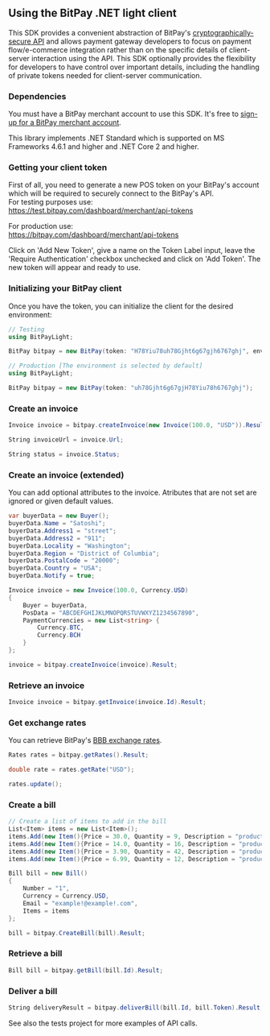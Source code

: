 ## Using the BitPay .NET light client

This SDK provides a convenient abstraction of BitPay's [cryptographically-secure API](https://bitpay.com/api) and allows payment gateway developers to focus on payment flow/e-commerce integration rather than on the specific details of client-server interaction using the API.  This SDK optionally provides the flexibility for developers to have control over important details, including the handling of private tokens needed for client-server communication.

### Dependencies

You must have a BitPay merchant account to use this SDK.  It's free to [sign-up for a BitPay merchant account](https://bitpay.com/start).

This library implements .NET Standard which is supported on MS Frameworks 4.6.1 and higher and .NET Core 2 and higher.

### Getting your client token

First of all, you need to generate a new POS token on your BitPay's account which will be required to securely connect to the BitPay's API.  
For testing purposes use:  
https://test.bitpay.com/dashboard/merchant/api-tokens

For production use:  
https://bitpay.com/dashboard/merchant/api-tokens

Click on 'Add New Token', give a name on the Token Label input, leave the 'Require Authentication' checkbox unchecked and click on 'Add Token'.
The new token will appear and ready to use.


### Initializing your BitPay client

Once you have the token, you can initialize the client for the desired environment:

```c#
// Testing
using BitPayLight;

BitPay bitpay = new BitPay(token: "H78Yiu78uh78Gjht6g67gjh6767ghj", environment: Env.Test);
```

```c#
// Production [The environment is selected by default]
using BitPayLight;

BitPay bitpay = new BitPay(token: "uh78Gjht6g67gjH78Yiu78h6767ghj");
```

### Create an invoice

```c#
Invoice invoice = bitpay.createInvoice(new Invoice(100.0, "USD")).Result;

String invoiceUrl = invoice.Url;

String status = invoice.Status;
```

### Create an invoice (extended)

You can add optional attributes to the invoice.  Atributes that are not set are ignored or given default values.
```c#
var buyerData = new Buyer();
buyerData.Name = "Satoshi";
buyerData.Address1 = "street";
buyerData.Address2 = "911";
buyerData.Locality = "Washington";
buyerData.Region = "District of Columbia";
buyerData.PostalCode = "20000";
buyerData.Country = "USA";
buyerData.Notify = true;

Invoice invoice = new Invoice(100.0, Currency.USD)
{
    Buyer = buyerData,
    PosData = "ABCDEFGHIJKLMNOPQRSTUVWXYZ1234567890",
    PaymentCurrencies = new List<string> {
        Currency.BTC,
        Currency.BCH
    }
};

invoice = bitpay.createInvoice(invoice).Result;
```

### Retrieve an invoice

```c#
Invoice invoice = bitpay.getInvoice(invoice.Id).Result;
```

### Get exchange rates

You can retrieve BitPay's [BBB exchange rates](https://bitpay.com/exchange-rates).

```c#
Rates rates = bitpay.getRates().Result;

double rate = rates.getRate("USD");

rates.update();
```

### Create a bill

```c#
// Create a list of items to add in the bill
List<Item> items = new List<Item>();
items.Add(new Item(){Price = 30.0, Quantity = 9, Description = "product-a"});
items.Add(new Item(){Price = 14.0, Quantity = 16, Description = "product-b"});
items.Add(new Item(){Price = 3.90, Quantity = 42, Description = "product-c"});
items.Add(new Item(){Price = 6.99, Quantity = 12, Description = "product-d"});

Bill bill = new Bill()
{
    Number = "1",
    Currency = Currency.USD,
    Email = "example!@example!.com",
    Items = items
};

bill = bitpay.CreateBill(bill).Result;
```

### Retrieve a bill

```c#
Bill bill = bitpay.getBill(bill.Id).Result;
```

### Deliver a bill

```c#
String deliveryResult = bitpay.deliverBill(bill.Id, bill.Token).Result;
```


See also the tests project for more examples of API calls.
